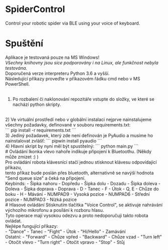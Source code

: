 # SpiderControl
Control your robotic spider via BLE using your voice of keyboard.

# Spuštění
Aplikace je testovaná pouze na MS Windows!<br>
*Všechny knihovny jsou sice podporovány i na Linux, ale funkčnost nebyla testována.*<br>
Doporučená verze interpreteru Python 3.6 a vyšší.<br>
Následující příkazy proveďte v příkazovém řádku cmd nebo v MS PowerShell.<br>
<br>
1) Po rozbalení či naklonování repozitáře vstupte do složky, ve které se nachází python skripty.<br>
<br>
2) Ve virtuální prostředí nebo v globální instalaci nejprve nainstalujeme všechny požadavky, definované v souboru requirements.txt:<br>
```
pip install -r requirements.txt
```
<br>
3) Jediný požadavek, který zde není definován je PyAudio a musíme ho nainstalovat zvlášť:
```
pipwin install pyaudio
```
<br>
4) Hlavní skript by nyní měl být spustitelný:
```
python main.py
```
<br>
# Ovládání
Ikonka vlevo nahoře indikuje připojení k Bluetoothu. (Někdy může zmizet :) )<br>
Pro ovládání robota klávesnící stačí jednou stisknout klávesu odpovídající příkazu, <br>
tento příkaz bude poslán přes bluetooth, alternativně se navýší hodnota "Send queue size" a čeká na připojení.<br>
Keybinds:
- Šipka nahoru - Dopředu
- Šipka dolu - Dozadu
- Šipka doleva - Doleva
- Šipka doprava - Doprava
- D - Tanec
- F - Útok
- Q, E - Chůze do boku
- H - Mávání
- NUMPAD9 - Vysoká pozice
- NUMPAD6 - Střední pozice
- NUMPAD3 - Nízká pozice
<br>
# Hlasové ovládání
Stisknutím tlačítka "Voice Control", se aktivuje nahrávání výchozího mikrofonu a posílání k rozboru hlasu.<br>
Tyto operace mají vysokou odezvu a proto nedoporučuji takto robota ovládat.<br>
Nejlépe fungující příkazy:<br>
- "Dance" - Tanec
- "Fight" - Útok
- "Hi/Hello" - Zamávání
<br>
Ostatní:
- "Forward" - Chůze vpřed
- "Backward" - Chůze vzad
- "Turn left" - Otočit vlevo
- "Turn right" - Otočit vpravo
- "Stop" - Stůj
